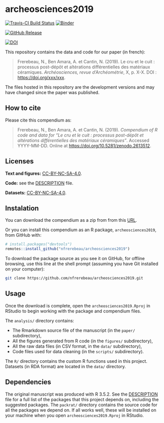
<!-- README.md is generated from README.Rmd. Please edit that file -->

# archeosciences2019

[![Travis-CI Build
Status](https://travis-ci.org/nfrerebeau/archeosciences2019.svg?branch=master)](https://travis-ci.org/nfrerebeau/archeosciences2019)
[![Binder](https://mybinder.org/badge_logo.svg)](https://mybinder.org/v2/gh/nfrerebeau/archeosciences2019/master?urlpath=rstudio)

[![GitHub
Release](https://img.shields.io/github/release/nfrerebeau/archeosciences2019.svg)](https://github.com/nfrerebeau/archeosciences2019/releases)

[![DOI](https://zenodo.org/badge/DOI/10.5281/zenodo.2613512.svg)](https://doi.org/10.5281/zenodo.2613512)

This repository contains the data and code for our paper (in french):

> Frerebeau, N., Ben Amara, A. et Cantin, N. (2019). Le cru et le cuit :
> processus post-dépôt et altérations différentielles des matériaux
> céramiques. *Archéosciences, revue d’Archéométrie*, X, p. X-X. DOI :
> <https://doi.org/xxx/xxx>.

The files hosted in this repository are the development versions and may
have changed since the paper was published.

## How to cite

Please cite this compendium as:

> Frerebeau, N., Ben Amara, A. et Cantin, N. (2019). *Compendium of R
> code and data for “Le cru et le cuit : processus post-dépôt et
> altérations différentielles des matériaux céramiques”*. Accessed
> YYYY-MM-DD. Online at <https://doi.org/10.5281/zenodo.2613512>.

## Licenses

**Text and figures:**
[CC-BY-NC-SA-4.0](http://creativecommons.org/licenses/by-nc-sa/4.0/).

**Code:** see the [DESCRIPTION](DESCRIPTION) file.

**Datasets:**
[CC-BY-NC-SA-4.0](http://creativecommons.org/licenses/by-nc-sa/4.0/).

## Instalation

You can download the compendium as a zip from from this
[URL](http://github.com/nfrerebeau/archeosciences2019/archive/master.zip).

Or you can install this compendium as an R package,
`archeosciences2019`, from GitHub with:

``` r
# install.packages("devtools")
remotes::install_github("nfrerebeau/archeosciences2019")
```

To download the package source as you see it on GitHub, for offline
browsing, use this line at the shell prompt (assuming you have Git
installed on your computer):

``` sh
git clone https://github.com/nfrerebeau/archeosciences2019.git
```

## Usage

Once the download is complete, open the `archeosciences2019.Rproj` in
RStudio to begin working with the package and compendium files.

The `analysis/` directory contains:

  - The Rmarkdown source file of the manuscript (in the `paper/`
    subdirectory),
  - All the figures generated from R code (in the `figures/`
    subdirectory),
  - All the raw data files (in CSV format, in the `data/` subdirectory),
  - Code files used for data cleaning (in the `scripts/` subdirectory).

The `R/` directory contains the custom R functions used in this project.
Datasets (in RDA format) are located in the `data/` directory.

## Dependencies

The original manuscript was produced with R 3.5.2. See the
[DESCRIPTION](DESCRIPTION) file for a full list of the packages that
this project depends on, including the suggested packages. The
`packrat/` directory contains the source code for all the packages we
depend on. If all works well, these will be installed on your machine
when you open `archeosciences2019.Rproj` in RStudio.
